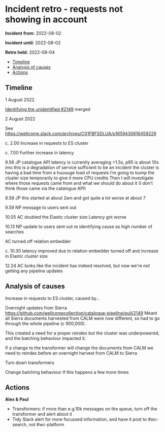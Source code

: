 # Incident retro -  requests not showing in account

**Incident from:** 2022-08-02

**Incident until:** 2022-08-02

**Retro held:** 2022-08-04

- [Timeline](#timeline)
- [Analysis of causes](#analysis-of-causes)
- [Actions](#actions)

## Timeline

1 August 2022

[Identifying the unidentified #2149](https://github.com/wellcomecollection/catalogue-pipeline/pull/2149) merged

2 August 2022

See https://wellcome.slack.com/archives/C01FBFSDLUA/p1659430616459229 

c. 2.00 Increase in requests to ES cluster

c. 7.00 Further increase in latency

9.56 JP catalogue API latency is currently averaging >1.5s, p95 is about 10s
imo this is a degradation of service sufficient to be an incident
the cluster is having a bad time from a huuuuge load of requests
I’m going to bump the cluster size temporarily to give it more CPU credits
Then I will investigate where those requests came from and what we should do about it
(I don’t think those came via the catalogue API)

9.58 JP this started at about 2am and got quite a lot worse at about 7

9.59 NP message to users sent out

10.05 AC doubled the Elastic cluster size
Latency got worse

10.13 NP update to users sent out re identifying cause as high number of searches

AC turned off relation embedder

c. 10.30 latency improved due to relation embedder turned off and increase in Elastic cluster size 

12.24 AC looks like the incident has indeed resolved, but now we're not getting any pipeline updates


## Analysis of causes

Increase in requests to ES cluster, caused by…

Overnight updates from Sierra.
https://github.com/wellcomecollection/catalogue-pipeline/pull/2149
Meant all Sierra documents harvested from CALM were now different, so had to go through the whole pipeline (c 900,000).

This created a need for a proper reindex but the cluster was underpowered, and the batching behaviour impacted it.

If a change to the transformer will change the documents from CALM we need to reindex before an overnight harvest from CALM to Sierra

Turn down transformers

Change batching behaviour if this happens a few more times


## Actions

**Alex & Paul**
- Transformers: if more than e.g.10k messages on the queue, turn off the transformer and alert about it
- Tidy Slack alert for more focussed information, and have it post to #wc-search, not #wc-platform
